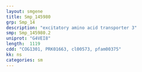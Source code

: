 ```yaml
---
layout: smgene
title: Smp_145980
grp: Smp_14
description: "excitatory amino acid transporter 3"
smp: Smp_145980.2
uniprot: "G4VEI8"
length:  1119
cdd: "COG1301, PRK01663, cl00573, pfam00375"
kk: ns
categories: sm
---
```

